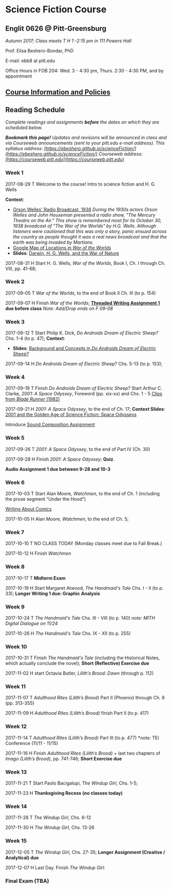 # Science Fiction Course
## Englit 0626 @ Pitt-Greensburg

*Autumn 2017; Class meets T H 1 -2:15 pm in 111 Powers Hall*

Prof. Elisa Beshero-Bondar, PhD

E-mail: ebb8 at pitt.edu

Office Hours in FOB 204: Wed. 3 - 4:30 pm, Thurs. 2:30 - 4:30 PM, and by appointment

## [Course Information and Policies](courseInfo.md)

## Reading Schedule
*Complete readings and assignments **before** the dates on which they are scheduled below.*

***Bookmark this page!** Updates and revisions will be announced in class and via Courseweb announcements (sent to your pitt.edu e-mail address).*
*This syllabus address: [https://ebeshero.github.io/scienceFiction/](https://ebeshero.github.io/scienceFiction/)  Courseweb address: [https://courseweb.pitt.edu](https://courseweb.pitt.edu)* 

### Week 1
2017-08-29	T Welcome to the course! Intro to science fiction and H. G. Wells

**Context**: 

* [Orson Welles' Radio Broadcast, 1938](http://sounds.mercurytheatre.info/mercury/381030.mp3)
*During the 1930s actors Orson Welles and John Houseman presented a radio show, "The Mercury Theatre on the Air." This show is remembered most for its October 30, 1938 broadcast of "The War of the Worlds" by H.G. Wells. Although listeners were cautioned that this was only a story, panic ensued across the country as people thought it was a real news broadcast and that the earth was being invaded by Martians.*
* [Google Map of Locations in *War of the Worlds*](https://www.google.com/maps/d/viewer?msa=0&mid=17JQcwSQJtlF6TuJlz82wYEavri8&ll=51.52497957029441%2C0.17337799999995696&z=9)
* **Slides**: [Darwin, H. G. Wells, and the War of Nature](https://www.slideshare.net/ebbondar/darwin-h-g-wells-and-the-war-of-nature)

2017-08-31	H Start H. G. Wells, *War of the Worlds*, Book I, Ch. I through Ch. VIII, pp. 41-68;

### Week 2
2017-09-05	T *War of the Worlds*, to the end of Book II Ch. III (to p. 154)

2017-09-07	H Finish *War of the Worlds*; **[Threaded Writing Assignment 1](http://upg-sciencefiction-2017.wikispaces.com/Threaded+Writing+Assignment+1+%28WoW%29) due before class**
*Note: Add/Drop ends on F 09-08*

### Week 3
2017-09-12	T  Start Philip K. Dick, *Do Androids Dream of Electric Sheep?* Chs. 1-4 (to p. 47); 
**Context**:

* **Slides**: [Background and Concepts in *Do Androids Dream of Electric Sheep?*](https://www.slideshare.net/ebbondar/doandroidsdream)

2017-09-14	H *Do Androids Dream of Electric Sheep?* Chs. 5-13 (to p. 153); 

### Week 4
2017-09-19	T Finish *Do Androids Dream of Electric Sheep?*  Start Arthur C. Clarke, *2001: A Space Odyssey*, Foreword (pp. xix-xx) and Chs. 1 - 5
[Clips from *Blade Runner* (1982)](https://www.youtube.com/playlist?list=PLZbXA4lyCtqpOurhK3_v7BJLXyCFmYzKH)

2017-09-21	H *2001: A Space Odyssey*, to the end of Ch. 17; 
**Context Slides**: [2001 and the Golden Age of Science Fiction: Space Odysseys](https://www.slideshare.net/ebbondar/space-odysseys)

Introduce [Sound Composition Assignment](audioAssign1.md) 

### Week 5
2017-09-26	T *2001: A Space Odyssey*, to the end of Part IV (Ch. 30)

2017-09-28	H Finish *2001: A Space Odyssey*; **Quiz**.

**Audio Assignment 1 due between 9-28 and 10-3**

### Week 6
2017-10-03	T Start Alan Moore, *Watchmen*,  to the end of Ch. 1 (including the prose segment “Under the Hood”) 

[Writing About Comics](WritingAboutComics.pdf)

2017-10-05	H Alan Moore, *Watchmen*, to the end of Ch. 5; 

### Week 7
2017-10-10	T NO CLASS TODAY (Monday classes meet due to Fall Break.)

2017-10-12	H Finish *Watchmen*

### Week 8
2017-10-17	T **Midterm Exam**

2017-10-19	H Start Margaret Atwood, *The Handmaid's Tale* Chs. I - II (to p. 33); **Longer Writing 1 due: Graphic Analysis**

### Week 9
2017-10-24	T *The Handmaid's Tale* Chs. III - VIII (to p. 140) 
*note: MITH Digital Dialogue on 11/24* 

2017-10-26	H *The Handmaid's Tale* Chs.  IX - XII (to p. 255)

### Week 10
2017-10-31	T Finish *The Handmaid's Tale* (including the Historical Notes, which actually conclude the novel); **Short (Reflective) Exercise due**

2017-11-02	H start Octavia Butler, *Lilith’s Brood: Dawn* (through p. 112)

### Week 11
2017-11-07	T  *Adulthood Rites (Lilith’s Brood)* Part II (Phoenix) through Ch. 9 (pp. 313-355)

2017-11-09	H *Adulthood Rites (Lilith’s Brood)* finish Part II (to p. 417)

### Week 12
2017-11-14	T *Adulthood Rites (Lilith’s Brood)* Part III (to p. 477)
*note: TEI Conference (11/11 - 11/15)

2017-11-16	H Finish *Adulthood Rites (Lilith’s Brood)* + last two chapters of *Imago (Lilith’s Brood)*, pp. 741-746; **Short Exercise due**

### Week 13
2017-11-21	T Start Paolo Bacigalupi, *The Windup Girl*, Chs. 1-5;

2017-11-23	H **Thanksgiving Recess (no classes today)** 

### Week 14
2017-11-28	T *The Windup Girl*, Chs. 6-12

2017-11-30	H *The Windup Girl*, Chs. 13-26

### Week 15
2017-12-05	T *The Windup Girl*, Chs. 27-35; **Longer Assignment (Creative / Analytical) due** 

2017-12-07	H Last Day. Finish *The Windup Girl*.

### Final Exam (TBA)
